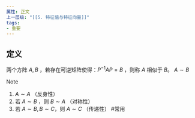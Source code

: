 ```yaml
---
属性: 正文
上一层级: "[[5. 特征值与特征向量]]"
tags:
- 重要
---
```


## 定义

两个方阵 $A,B$ ，若存在可逆矩阵使得：$P^{-1}AP=B$ ，则称 $A$ 相似于 $B$。 $A \sim B$

> [!note] 
> 1. $A \sim A$ （反身性）
> 2. 若 $A \sim B$ ，则 $B \sim A$ （对称性）
> 3. 若 $A \sim B , B \sim C$，则 $A \sim C$ （传递性） #常用